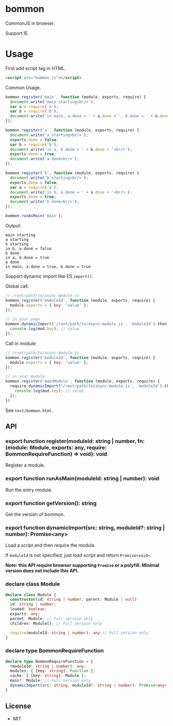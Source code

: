 # bommon

CommonJS in browser.

Support IE.

# Usage

First add script tag in HTML.

``` html
<script src="bommon.js"></script>
```

Common Usage.

``` js
bommon.register('main', function (module, exports, require) {
  document.write('main starting<br/>');
  var a = require('a');
  var b = require('b');
  document.write('in main, a.done = ' + a.done + ', b.done = ' + b.done + '<br/>');
});

bommon.register('a', function (module, exports, require) {
  document.write('a starting<br/>');
  exports.done = false;
  var b = require('b');
  document.write('in a, b.done = ' + b.done + '<br/>');
  exports.done = true;
  document.write('a done<br/>');
});

bommon.register('b', function (module, exports, require) {
  document.write('b starting<br/>');
  exports.done = false;
  var a = require('a');
  document.write('in b, a.done = ' + a.done + '<br/>');
  exports.done = true;
  document.write('b done<br/>');
});

bommon.runAsMain('main');
```

Output:

```
main starting
a starting
b starting
in b, a.done = false
b done
in a, b.done = true
a done
in main, a.done = true, b.done = true
```

Support dynamic import like ES `import()`.

Global call:

``` js
// /root/path/to/async-module.js
bommon.register('moduleId', function (module, exports, require) {
  module.exports = { key: 'value' };
});

// in your page
bommon.dynamicImport('/root/path/to/async-module.js', 'moduleId').then(function (mod) {
  console.log(mod.key); // value
});
```

Call in module:

``` js
// /root/path/to/async-module.js
bommon.register('moduleId', function (module, exports, require) {
  module.exports = { key: 'value' };
});

// in your module
bommon.register('mainModule', function (module, exports, require) {
  require.dynamicImport('/root/path/to/async-module.js', 'moduleId').then(function (mod) {
    console.log(mod.key); // value
  });
})
```

See `test/bommon.html`.

## API

### export function register(moduleId: string | number, fn: (module: Module, exports: any, require: BommonRequireFunction) => void): void

Register a module.

### export function runAsMain(moduleId: string | number): void

Run the entry module.

### export function getVersion(): string

Get the version of bommon.

### export function dynamicImport(src: string, moduleId?: string | number): Promise\<any\>

Load a script and then require the module.

If `moduleId` is not specified, just load script and return `Promise<void>`.

**Note: this API require browser supporting `Promise` or a polyfill. Minimal version does not include this API.**

### declare class Module

``` ts
declare class Module {
  constructor(id: string | number, parent: Module | null)
  id: string | number;
  loaded: boolean;
  exports: any;
  parent: Module; // Full version only
  children: Module[]; // Full version only

  require(moduleId: string | number): any // Full version only
}
```

### declare type BommonRequireFunction

``` ts
declare type BommonRequireFunction = {
  (moduleId: string | number): any;
  modules: { [key: string]: Function };
  cache: { [key: string]: Module };
  main?: Module; // Full version only
  dynamicImport(src: string, moduleId?: string | number): Promise<any>; // Full version only
}
```

## License

* MIT
